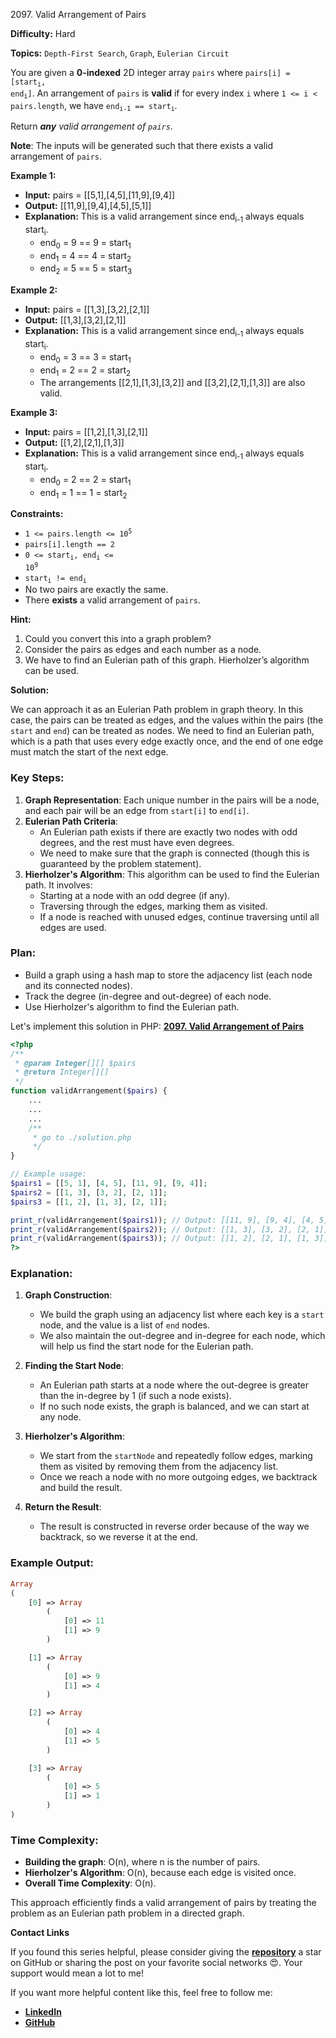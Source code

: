2097\. Valid Arrangement of Pairs

**Difficulty:** Hard

**Topics:** `Depth-First Search`, `Graph`, `Eulerian Circuit`

You are given a **0-indexed** 2D integer array `pairs` where <code>pairs[i] = [start<sub>i</sub>, end<sub>i</sub>]</code>. An arrangement of `pairs` is **valid** if for every index `i` where `1 <= i < pairs.length`, we have <code>end<sub>i-1</sub> == start<sub>i</sub></code>.

Return _**any** valid arrangement of `pairs`_.

**Note**: The inputs will be generated such that there exists a valid arrangement of `pairs`.

**Example 1:**

- **Input:** pairs = [[5,1],[4,5],[11,9],[9,4]]
- **Output:** [[11,9],[9,4],[4,5],[5,1]]
- **Explanation:** This is a valid arrangement since end<sub>i-1</sub> always equals start<sub>i</sub>.
  - end<sub>0</sub> = 9 == 9 = start<sub>1</sub>
  - end<sub>1</sub> = 4 == 4 = start<sub>2</sub>
  - end<sub>2</sub> = 5 == 5 = start<sub>3</sub>

**Example 2:**

- **Input:** pairs = [[1,3],[3,2],[2,1]]
- **Output:** [[1,3],[3,2],[2,1]]
- **Explanation:** This is a valid arrangement since end<sub>i-1</sub> always equals start<sub>i</sub>.
  - end<sub>0</sub> = 3 == 3 = start<sub>1</sub>
  - end<sub>1</sub> = 2 == 2 = start<sub>2</sub>
  - The arrangements [[2,1],[1,3],[3,2]] and [[3,2],[2,1],[1,3]] are also valid.


**Example 3:**

- **Input:** pairs = [[1,2],[1,3],[2,1]]
- **Output:** [[1,2],[2,1],[1,3]]
- **Explanation:** This is a valid arrangement since end<sub>i-1</sub> always equals start<sub>i</sub>.
  - end<sub>0</sub> = 2 == 2 = start<sub>1</sub>
  - end<sub>1</sub> = 1 == 1 = start<sub>2</sub>



**Constraints:**

- <code>1 <= pairs.length <= 10<sup>5</sup></code>
- `pairs[i].length == 2`
- <code>0 <= start<sub>i</sub>, end<sub>i</sub> <= 10<sup>9</sup></code>
- <code>start<sub>i</sub> != end<sub>i</sub></code>
- No two pairs are exactly the same.
- There **exists** a valid arrangement of `pairs`.


**Hint:**
1. Could you convert this into a graph problem?
2. Consider the pairs as edges and each number as a node.
3. We have to find an Eulerian path of this graph. Hierholzer’s algorithm can be used.



**Solution:**

We can approach it as an Eulerian Path problem in graph theory. In this case, the pairs can be treated as edges, and the values within the pairs (the `start` and `end`) can be treated as nodes. We need to find an Eulerian path, which is a path that uses every edge exactly once, and the end of one edge must match the start of the next edge.

### Key Steps:
1. **Graph Representation**: Each unique number in the pairs will be a node, and each pair will be an edge from `start[i]` to `end[i]`.
2. **Eulerian Path Criteria**:
    - An Eulerian path exists if there are exactly two nodes with odd degrees, and the rest must have even degrees.
    - We need to make sure that the graph is connected (though this is guaranteed by the problem statement).
3. **Hierholzer's Algorithm**: This algorithm can be used to find the Eulerian path. It involves:
    - Starting at a node with an odd degree (if any).
    - Traversing through the edges, marking them as visited.
    - If a node is reached with unused edges, continue traversing until all edges are used.

### Plan:
- Build a graph using a hash map to store the adjacency list (each node and its connected nodes).
- Track the degree (in-degree and out-degree) of each node.
- Use Hierholzer's algorithm to find the Eulerian path.

Let's implement this solution in PHP: **[2097. Valid Arrangement of Pairs](https://github.com/mah-shamim/leet-code-in-php/tree/main/algorithms/002097-valid-arrangement-of-pairs/solution.php)**

```php
<?php
/**
 * @param Integer[][] $pairs
 * @return Integer[][]
 */
function validArrangement($pairs) {
    ...
    ...
    ...
    /**
     * go to ./solution.php
     */
}

// Example usage:
$pairs1 = [[5, 1], [4, 5], [11, 9], [9, 4]];
$pairs2 = [[1, 3], [3, 2], [2, 1]];
$pairs3 = [[1, 2], [1, 3], [2, 1]];

print_r(validArrangement($pairs1)); // Output: [[11, 9], [9, 4], [4, 5], [5, 1]]
print_r(validArrangement($pairs2)); // Output: [[1, 3], [3, 2], [2, 1]]
print_r(validArrangement($pairs3)); // Output: [[1, 2], [2, 1], [1, 3]]
?>
```

### Explanation:

1. **Graph Construction**:
    - We build the graph using an adjacency list where each key is a `start` node, and the value is a list of `end` nodes.
    - We also maintain the out-degree and in-degree for each node, which will help us find the start node for the Eulerian path.

2. **Finding the Start Node**:
    - An Eulerian path starts at a node where the out-degree is greater than the in-degree by 1 (if such a node exists).
    - If no such node exists, the graph is balanced, and we can start at any node.

3. **Hierholzer's Algorithm**:
    - We start from the `startNode` and repeatedly follow edges, marking them as visited by removing them from the adjacency list.
    - Once we reach a node with no more outgoing edges, we backtrack and build the result.

4. **Return the Result**:
    - The result is constructed in reverse order because of the way we backtrack, so we reverse it at the end.

### Example Output:
```php
Array
(
    [0] => Array
        (
            [0] => 11
            [1] => 9
        )

    [1] => Array
        (
            [0] => 9
            [1] => 4
        )

    [2] => Array
        (
            [0] => 4
            [1] => 5
        )

    [3] => Array
        (
            [0] => 5
            [1] => 1
        )
)
```

### Time Complexity:
- **Building the graph**: O(n), where n is the number of pairs.
- **Hierholzer's Algorithm**: O(n), because each edge is visited once.
- **Overall Time Complexity**: O(n).

This approach efficiently finds a valid arrangement of pairs by treating the problem as an Eulerian path problem in a directed graph.

**Contact Links**

If you found this series helpful, please consider giving the **[repository](https://github.com/mah-shamim/leet-code-in-php)** a star on GitHub or sharing the post on your favorite social networks 😍. Your support would mean a lot to me!

If you want more helpful content like this, feel free to follow me:

- **[LinkedIn](https://www.linkedin.com/in/arifulhaque/)**
- **[GitHub](https://github.com/mah-shamim)**
